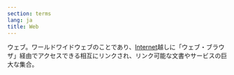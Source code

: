 ```yaml
---
section: terms
lang: ja
title: Web
---
```


ウェブ。ワールドワイドウェブのことであり、[Internet](/glossary/ja/terms/internet/)越しに「ウェブ・ブラウザ」経由でアクセスできる相互にリンクされ、リンク可能な文書やサービスの巨大な集合。
